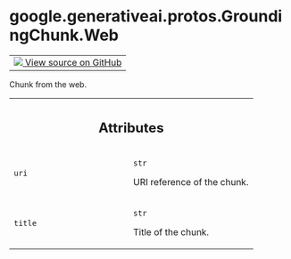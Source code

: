 
# google.generativeai.protos.GroundingChunk.Web

<!-- Insert buttons and diff -->

<table class="tfo-notebook-buttons tfo-api nocontent">
<td>
  <a target="_blank" href="https://github.com/googleapis/google-cloud-python/tree/main/packages/google-ai-generativelanguage/google/ai/generativelanguage_v1beta/types/generative_service.py#L1045-L1070">
    <img src="https://www.tensorflow.org/images/GitHub-Mark-32px.png" />
    View source on GitHub
  </a>
</td>
</table>



Chunk from the web.

<!-- Placeholder for "Used in" -->




<!-- Tabular view -->
 <table class="responsive fixed orange">
<colgroup><col width="214px"><col></colgroup>
<tr><th colspan="2"><h2 class="add-link">Attributes</h2></th></tr>

<tr>
<td>

`uri`<a id="uri"></a>

</td>
<td>

`str`

URI reference of the chunk.


</td>
</tr><tr>
<td>

`title`<a id="title"></a>

</td>
<td>

`str`

Title of the chunk.


</td>
</tr>
</table>



